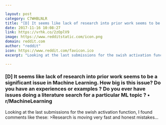 ```yaml
---

layout: post
category: C7WHBLNLR
title: "[D] It seems like lack of research into prior work seems to be a significant issue in Machine Learning. How big is this issue? Do you have an experiences or examples ? Do you ever have issues doing a literature search for a particular ML topic ? • r/MachineLearning"
date: 2017-11-16 10:08:27
link: https://vrhk.co/2zOplV9
image: https://www.redditstatic.com/icon.png
domain: reddit.com
author: "reddit"
icon: https://www.reddit.com/favicon.ico
excerpt: "Looking at the last submissions for the swish activation function, I found comments like these: &gt;Research is moving very fast and honest mistakes..."

---
```


### [D] It seems like lack of research into prior work seems to be a significant issue in Machine Learning. How big is this issue? Do you have an experiences or examples ? Do you ever have issues doing a literature search for a particular ML topic ? • r/MachineLearning

Looking at the last submissions for the swish activation function, I found comments like these: &gt;Research is moving very fast and honest mistakes...